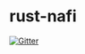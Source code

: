 # rust-nafi

[![Gitter](https://badges.gitter.im/nafi-lang/rust-nafi.svg)](https://gitter.im/nafi-lang/rust-nafi?utm_source=badge&utm_medium=badge&utm_campaign=pr-badge&utm_content=badge)